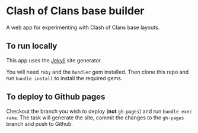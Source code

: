 Clash of Clans base builder
===========

A web app for experimenting with Clash of Clans base layouts.

## To run locally

This app uses the [Jekyll](http://jekyllrb.com/) site generator.

You will need `ruby` and the `bundler` gem installed. Then clone this repo and run `bundle install` to install the required gems.

## To deploy to Github pages

Checkout the branch you wish to deploy (**not** `gh-pages`) and run `bundle exec rake`. The task will generate the site, commit the changes to the `gh-pages` branch and push to Github.
